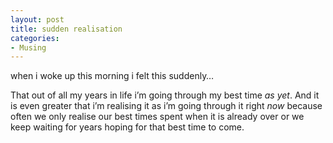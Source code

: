 ```yaml
---
layout: post
title: sudden realisation
categories:
- Musing
---
```



when i woke up this morning i felt this suddenly…

That out of all my years in life i’m going through my best time _as yet_. And it is even greater that i’m realising it as i’m going through it right _now_ because often we only realise our best times spent when it is already over or we keep waiting for years hoping for that best time to come.
